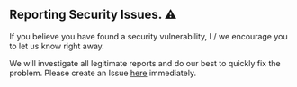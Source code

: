 ## Reporting Security Issues. ⚠️
If you believe you have found a security vulnerability, I / we encourage you to let us know right away.

We will investigate all legitimate reports and do our best to quickly fix the problem.
Please create an Issue [here](https://github.com/offensive-vk/Icons/issues) immediately.
